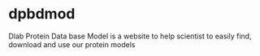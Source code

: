 # dpbdmod
Dlab Protein Data base Model is a website to help scientist to easily find, download and use our protein models
